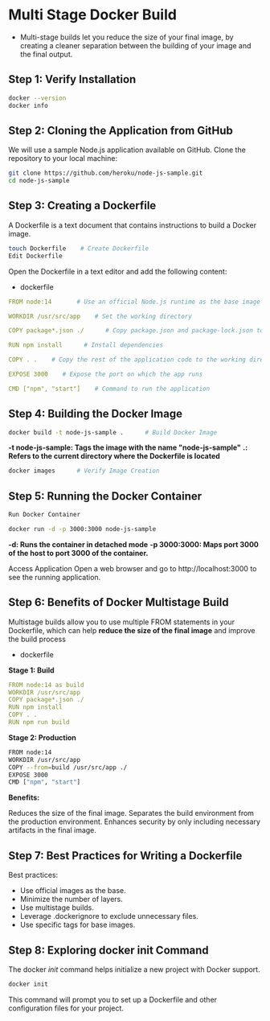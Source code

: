 # Multi Stage Docker Build

- Multi-stage builds let you reduce the size of your final image, by creating a cleaner separation between the building of your image and the final output. 

## Step 1: Verify Installation

```bash
docker --version
docker info
```

## Step 2: Cloning the Application from GitHub
We will use a sample Node.js application available on GitHub. Clone the repository to your local machine:
```bash
git clone https://github.com/heroku/node-js-sample.git
cd node-js-sample
```
## Step 3: Creating a Dockerfile
A Dockerfile is a text document that contains instructions to build a Docker image.

```bash
touch Dockerfile    # Create Dockerfile
Edit Dockerfile
```
Open the Dockerfile in a text editor and add the following content:

- dockerfile
```yaml
FROM node:14       # Use an official Node.js runtime as the base image

WORKDIR /usr/src/app    # Set the working directory

COPY package*.json ./      # Copy package.json and package-lock.json to the working directory

RUN npm install      # Install dependencies

COPY . .    # Copy the rest of the application code to the working directory

EXPOSE 3000    # Expose the port on which the app runs

CMD ["npm", "start"]    # Command to run the application
```
## Step 4: Building the Docker Image
```bash
docker build -t node-js-sample .      # Build Docker Image
```
**-t node-js-sample: Tags the image with the name "node-js-sample"**
**.: Refers to the current directory where the Dockerfile is located**
```bash
docker images      # Verify Image Creation
```
## Step 5: Running the Docker Container
```bash
Run Docker Container

docker run -d -p 3000:3000 node-js-sample
```
**-d: Runs the container in detached mode**
**-p 3000:3000: Maps port 3000 of the host to port 3000 of the container.**

Access Application
Open a web browser and go to http://localhost:3000 to see the running application.

## Step 6: Benefits of Docker Multistage Build
Multistage builds allow you to use multiple FROM statements in your Dockerfile, which can help **reduce the size of the final image** and improve the build process

- dockerfile

**Stage 1: Build**
```yaml
FROM node:14 as build
WORKDIR /usr/src/app
COPY package*.json ./
RUN npm install
COPY . .
RUN npm run build
```
**Stage 2: Production**
```bash
FROM node:14
WORKDIR /usr/src/app
COPY --from=build /usr/src/app ./
EXPOSE 3000
CMD ["npm", "start"]
```
**Benefits:**

Reduces the size of the final image.
Separates the build environment from the production environment.
Enhances security by only including necessary artifacts in the final image.

## Step 7: Best Practices for Writing a Dockerfile
Best practices:

- Use official images as the base.
- Minimize the number of layers.
- Use multistage builds.
- Leverage .dockerignore to exclude unnecessary files.
- Use specific tags for base images.

## Step 8: Exploring docker init Command
The docker *init*  command helps initialize a new project with Docker support.
```bash
docker init
```
This command will prompt you to set up a Dockerfile and other configuration files for your project.
